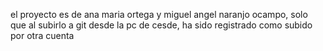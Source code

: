 el proyecto es de ana maria ortega y miguel angel naranjo ocampo, solo que al subirlo a git desde la pc de cesde, ha sido registrado como subido por otra cuenta
